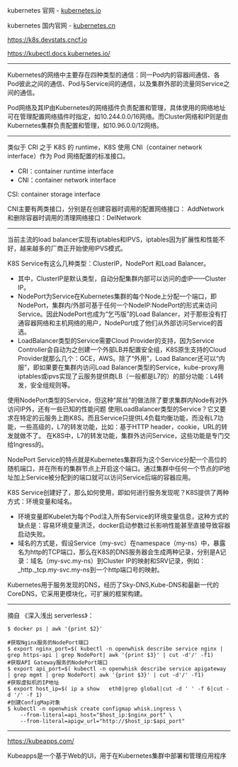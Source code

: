 kubernetes 官网 - [kubernetes.io](https://kubernetes.io/)  

kubernetes 国内官网 - [kubernetes.cn](https://kubernetes.cn/)  

https://k8s.devstats.cncf.io

https://kubectl.docs.kubernetes.io/

---

Kubernetes的网络中主要存在四种类型的通信：同一Pod内的容器间通信、各Pod彼此之间的通信、Pod与Service间的通信，以及集群外部的流量同Service之间的通信。

Pod网络及其IP由Kubernetes的网络插件负责配置和管理，具体使用的网络地址可在管理配置网络插件时指定，如10.244.0.0/16网络。而Cluster网络和IP则是由Kubernetes集群负责配置和管理，如10.96.0.0/12网络。

---

类似于 CRI 之于 K8S 的 runtime，K8S 使用 CNI（container network interface）作为 Pod 网络配置的标准接口。

* CRI：container runtime interface
* CNI：container network interface

CSI: container storage interface

CNI主要有两类接口，分别是在创建容器时调用的配置网络接口： AddNetwork 和删除容器时调用的清理网络接口：DelNetwork

---

当前主流的load balancer实现有iptables和IPVS，iptables因为扩展性和性能不好，越来越多的厂商正开始使用IPVS模式。

K8S Service有这么几种类型：ClusterIP，NodePort 和Load Balancer。
* 其中，ClusterIP是默认类型，自动分配集群内部可以访问的虚IP——Cluster IP。
* NodePort为Service在Kubernetes集群的每个Node上分配一个端口，即NodePort，集群内/外部可基于任何一个NodeIP:NodePort的形式来访问Service。因此NodePort也成为“乞丐版”的Load Balancer，对于那些没有打通容器网络和主机网络的用户，NodePort成了他们从外部访问Service的首选。
* LoadBalancer类型的Service需要Cloud Provider的支持，因为Service Controller会自动为之创建一个外部LB并配置安全组，K8S原生支持的Cloud Provider就那么几个：GCE，AWS。除了“外用”，Load Balancer还可以“内服”，即如果要在集群内访问Load Balancer类型的Service，kube-proxy用iptables或ipvs实现了云服务提供商LB（一般都是L7的）的部分功能：L4转发，安全组规则等。

使用NodePort类型的Service，但这种“屌丝”的做法除了要求集群内Node有对外访问IP外，还有一些已知的性能问题
使用LoadBalancer类型的Service？它又要求在特定的云服务上跑K8S。而且Service只提供L4负载均衡功能，而没有L7功能，一些高级的，L7的转发功能，比如：基于HTTP header，cookie，URL的转发就做不了。
在K8S中，L7的转发功能，集群外访问Service，这些功能是专门交给Ingress的。

NodePort Service的特点就是Kubernetes集群将为这个Service分配一个高位的随机端口，并在所有的集群节点上开启这个端口。通过集群中任何一个节点的IP地址加上Service被分配到的端口就可以访问Service后端的容器应用。

K8S Service创建好了，那么如何使用，即如何进行服务发现呢？K8S提供了两种方式：环境变量和域名。
* 环境变量即Kubelet为每个Pod注入所有Service的环境变量信息，这种方式的缺点是：容易环境变量洪泛，docker启动参数过长影响性能甚至直接导致容器启动失败。
* 域名的方式是，假设Service（my-svc）在namespace（my-ns）中，暴露名为http的TCP端口，那么在K8S的DNS服务器会生成两种记录，分别是A记录：域名（my-svc.my-ns）到Cluster IP的映射和SRV记录，例如：_http._tcp.my-svc.my-ns到一个http端口号的映射。

Kubernetes用于服务发现的DNS，经历了Sky-DNS,Kube-DNS和最新一代的CoreDNS，它采用更模块化，可扩展的框架构建。

---

摘自 《深入浅出 serverless》：

```
$ docker ps | awk '{print $2}'

#获取Nginx服务的NodePort端口
$ export nginx_port=$( kubectl -n openwhisk describe service nginx | grep https-api | grep NodePort| awk '{print $3}' | cut -d'/' -f1)
#获取API Gateway服务的NodePort端口
$ export api_port=$( kubectl -n openwhisk describe service apigateway | grep mgmt | grep NodePort| awk '{print $3}' | cut -d'/' -f1)
#获取虚拟机的IP地址
$ export host_ip=$( ip a show   eth0|grep global|cut -d ' ' -f 6|cut -d '/' -f 1)
#创建ConfigMap对象
$ kubectl -n openwhisk create configmap whisk.ingress \
    --from-literal=api_host="$host_ip:$nginx_port" \
    --from-literal=apigw_url="http://$host_ip:$api_port"
```

---

https://kubeapps.com/

Kubeapps是一个基于Web的UI，用于在Kubernetes集群中部署和管理应用程序